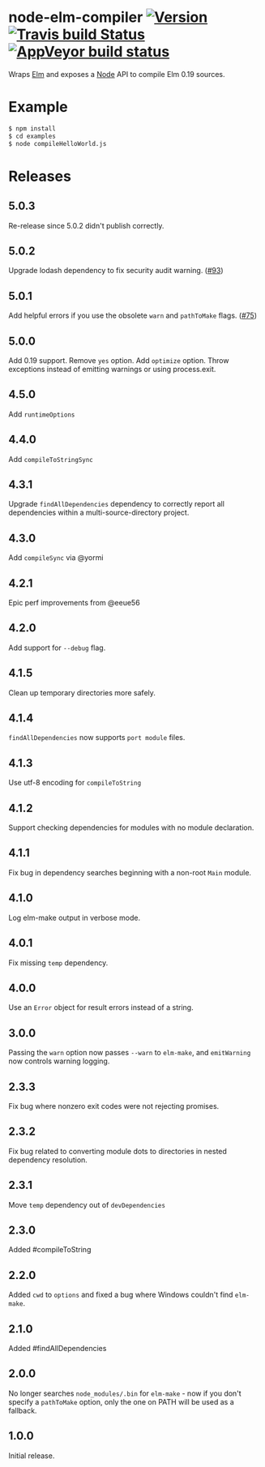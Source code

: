 # node-elm-compiler [![Version](https://img.shields.io/npm/v/node-elm-compiler.svg)](https://www.npmjs.com/package/node-elm-compiler) [![Travis build Status](https://travis-ci.org/rtfeldman/node-elm-compiler.svg?branch=master)](http://travis-ci.org/rtfeldman/node-elm-compiler) [![AppVeyor build status](https://ci.appveyor.com/api/projects/status/xv83jcomgb81i1iu/branch/master?svg=true)](https://ci.appveyor.com/project/rtfeldman/node-elm-compiler/branch/master)

Wraps [Elm](https://elm-lang.org) and exposes a [Node](https://nodejs.org) API to compile Elm 0.19 sources.

# Example

```bash
$ npm install
$ cd examples
$ node compileHelloWorld.js
```

# Releases

## 5.0.3

Re-release since 5.0.2 didn't publish correctly.

## 5.0.2

Upgrade lodash dependency to fix security audit warning. ([#93](https://github.com/rtfeldman/node-elm-compiler/pull/93))

## 5.0.1

Add helpful errors if you use the obsolete `warn` and `pathToMake` flags. ([#75](https://github.com/rtfeldman/node-elm-compiler/pull/75))

## 5.0.0

Add 0.19 support. Remove `yes` option. Add `optimize` option. Throw exceptions instead of emitting warnings or using process.exit.

## 4.5.0

Add `runtimeOptions`

## 4.4.0

Add `compileToStringSync`

## 4.3.1

Upgrade `findAllDependencies` dependency to correctly report all dependencies within a multi-source-directory project.

## 4.3.0

Add `compileSync` via @yormi

## 4.2.1

Epic perf improvements from @eeue56

## 4.2.0

Add support for `--debug` flag.

## 4.1.5

Clean up temporary directories more safely.

## 4.1.4

`findAllDependencies` now supports `port module` files.

## 4.1.3

Use utf-8 encoding for `compileToString`

## 4.1.2

Support checking dependencies for modules with no module declaration.

## 4.1.1

Fix bug in dependency searches beginning with a non-root `Main` module.

## 4.1.0

Log elm-make output in verbose mode.

## 4.0.1

Fix missing `temp` dependency.

## 4.0.0

Use an `Error` object for result errors instead of a string.

## 3.0.0

Passing the `warn` option now passes `--warn` to `elm-make`, and `emitWarning` now controls warning logging.

## 2.3.3

Fix bug where nonzero exit codes were not rejecting promises.

## 2.3.2

Fix bug related to converting module dots to directories in nested dependency
resolution.

## 2.3.1

Move `temp` dependency out of `devDependencies`

## 2.3.0

Added #compileToString

## 2.2.0

Added `cwd` to `options` and fixed a bug where Windows couldn't find `elm-make`.

## 2.1.0

Added #findAllDependencies

## 2.0.0

No longer searches `node_modules/.bin` for `elm-make` - now if you don't specify
a `pathToMake` option, only the one on PATH will be used as a fallback.

## 1.0.0

Initial release.
